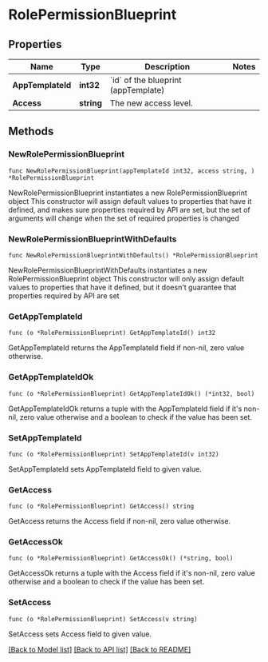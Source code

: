 # RolePermissionBlueprint

## Properties

Name | Type | Description | Notes
------------ | ------------- | ------------- | -------------
**AppTemplateId** | **int32** | &#x60;id&#x60; of the blueprint (appTemplate) | 
**Access** | **string** | The new access level. | 

## Methods

### NewRolePermissionBlueprint

`func NewRolePermissionBlueprint(appTemplateId int32, access string, ) *RolePermissionBlueprint`

NewRolePermissionBlueprint instantiates a new RolePermissionBlueprint object
This constructor will assign default values to properties that have it defined,
and makes sure properties required by API are set, but the set of arguments
will change when the set of required properties is changed

### NewRolePermissionBlueprintWithDefaults

`func NewRolePermissionBlueprintWithDefaults() *RolePermissionBlueprint`

NewRolePermissionBlueprintWithDefaults instantiates a new RolePermissionBlueprint object
This constructor will only assign default values to properties that have it defined,
but it doesn't guarantee that properties required by API are set

### GetAppTemplateId

`func (o *RolePermissionBlueprint) GetAppTemplateId() int32`

GetAppTemplateId returns the AppTemplateId field if non-nil, zero value otherwise.

### GetAppTemplateIdOk

`func (o *RolePermissionBlueprint) GetAppTemplateIdOk() (*int32, bool)`

GetAppTemplateIdOk returns a tuple with the AppTemplateId field if it's non-nil, zero value otherwise
and a boolean to check if the value has been set.

### SetAppTemplateId

`func (o *RolePermissionBlueprint) SetAppTemplateId(v int32)`

SetAppTemplateId sets AppTemplateId field to given value.


### GetAccess

`func (o *RolePermissionBlueprint) GetAccess() string`

GetAccess returns the Access field if non-nil, zero value otherwise.

### GetAccessOk

`func (o *RolePermissionBlueprint) GetAccessOk() (*string, bool)`

GetAccessOk returns a tuple with the Access field if it's non-nil, zero value otherwise
and a boolean to check if the value has been set.

### SetAccess

`func (o *RolePermissionBlueprint) SetAccess(v string)`

SetAccess sets Access field to given value.



[[Back to Model list]](../README.md#documentation-for-models) [[Back to API list]](../README.md#documentation-for-api-endpoints) [[Back to README]](../README.md)


